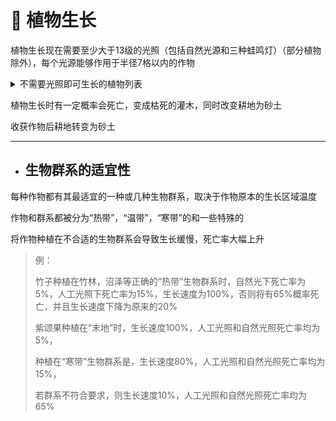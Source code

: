 # 🌱 植物生长

植物生长现在需要至少大于13级的光照（包括自然光源和三种蛙鸣灯）（部分植物除外），每个光源能够作用于半径7格以内的作物

<details>

<summary>  不需要光照即可生长的植物列表</summary>

* 红色/棕色蘑菇
* 洞穴藤蔓
* 发光地衣
* 海带
* 所有生长于下界、末地的植物

</details>

植物生长时有一定概率会死亡，变成枯死的灌木，同时改变耕地为砂土

收获作物后耕地转变为砂土

***

*   ## 生物群系的适宜性



每种作物都有其最适宜的一种或几种生物群系，取决于作物原本的生长区域温度

作物和群系都被分为“热带”，“温带”，“寒带”的和一些特殊的

将作物种植在不合适的生物群系会导致生长缓慢，死亡率大幅上升

> 例：
>
> 竹子种植在竹林，沼泽等正确的“热带”生物群系时，自然光下死亡率为5%，人工光照下死亡率为15%，生长速度为100%，否则将有65%概率死亡，并且生长速度下降为原来的20%
>
>
>
> 紫颂果种植在“末地”时，生长速度100%，人工光照和自然光照死亡率均为5%，
>
> 种植在“寒带”生物群系是，生长速度80%，人工光照和自然光照死亡率均为15%，
>
> 若群系不符合要求，则生长速度10%，人工光照和自然光照死亡率均为65%

